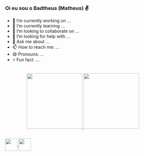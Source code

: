 ### Oi eu sou o Badtheus (Matheus) ✌️


- 🔭 I’m currently working on ...
- 🌱 I’m currently learning ...
- 👯 I’m looking to collaborate on ...
- 🤔 I’m looking for help with ...
- 💬 Ask me about ...
- 📫 How to reach me: ...
- 😄 Pronouns: ...
- ⚡ Fun fact: ...
##
<div align="center">
  <a href="https://github.com/badtheus">
  <img height="180em" src="https://github-readme-stats.vercel.app/api?username=badtheus&show_icons=true&theme=dark&include_all_commits=true&count_private=true"/>
  <img height="180em" src="https://github-readme-stats.vercel.app/api/top-langs/?username=badtheus&layout=compact&langs_count=7&theme=dark"/>
</div>
  
  ##
  <div>
<img align="center"  height="40" width="40" src="https://cdn.jsdelivr.net/gh/devicons/devicon/icons/css3/css3-plain-wordmark.svg">
<img align="center"  height="40" width="40" src="https://cdn.jsdelivr.net/gh/devicons/devicon/icons/html5/html5-plain-wordmark.svg">


 
 </div>
